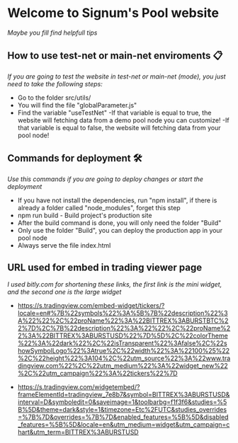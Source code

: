# Welcome to Signum's Pool website

_Maybe you fill find helpfull tips_

## How to use test-net or main-net enviroments 📋

_If you are going to test the website in test-net or main-net (mode), you just need to take the following steps:_

-   Go to the folder src/utils/
-   You will find the file "globalParameter.js"
-   Find the variable "useTestNet"
    -If that variable is equal to true, the website will fetching data from a demo pool node you can customize!
    -If that variable is equal to false, the website will fetching data from your pool node!

## Commands for deployment 🛠️

_Use this commands if you are going to deploy changes or start the deployment_

-   If you have not install the dependencies, run "npm install", if there is already a folder called "node_modules", forget this step
-   npm run build - Build project's production site
-   After the build command is done, you will only need the folder "Build"
-   Only use the folder "Build", you can deploy the production app in your pool node
-   Always serve the file index.html

## URL used for embed in trading viewer page

_I used bitly.com for shortening these links, the first link is the mini widget, and the second one is the large widget_

-   https://s.tradingview.com/embed-widget/tickers/?locale=en#%7B%22symbols%22%3A%5B%7B%22description%22%3A%22%22%2C%22proName%22%3A%22BITTREX%3ABURSTBTC%22%7D%2C%7B%22description%22%3A%22%22%2C%22proName%22%3A%22BITTREX%3ABURSTUSD%22%7D%5D%2C%22colorTheme%22%3A%22dark%22%2C%22isTransparent%22%3Afalse%2C%22showSymbolLogo%22%3Atrue%2C%22width%22%3A%22100%25%22%2C%22height%22%3A104%2C%22utm_source%22%3A%22www.tradingview.com%22%2C%22utm_medium%22%3A%22widget_new%22%2C%22utm_campaign%22%3A%22tickers%22%7D

-   https://s.tradingview.com/widgetembed/?frameElementId=tradingview_7e8b7&symbol=BITTREX%3ABURSTUSD&interval=D&symboledit=0&saveimage=1&toolbarbg=f1f3f6&studies=%5B%5D&theme=dark&style=1&timezone=Etc%2FUTC&studies_overrides=%7B%7D&overrides=%7B%7D&enabled_features=%5B%5D&disabled_features=%5B%5D&locale=en&utm_medium=widget&utm_campaign=chart&utm_term=BITTREX%3ABURSTUSD
